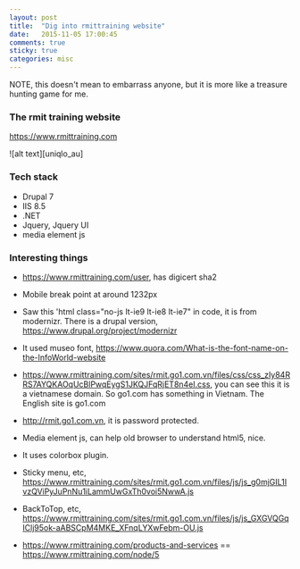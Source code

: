 ```yaml
---
layout: post
title:  "Dig into rmittraining website"
date:   2015-11-05 17:00:45
comments: true
sticky: true
categories: misc 
---
```


NOTE, this doesn't mean to embarrass anyone, but it is more like a treasure hunting game for me.

### The rmit training website
https://www.rmittraining.com

![alt text][uniqlo_au]

### Tech stack
* Drupal 7
* IIS 8.5
* .NET
* Jquery, Jquery UI
* media element js

### Interesting things
* https://www.rmittraining.com/user, has digicert sha2

* Mobile break point at around 1232px

* Saw this 'html class="no-js lt-ie9 lt-ie8 lt-ie7" in code, it is from modernizr. There is a drupal version, https://www.drupal.org/project/modernizr

* It used museo font, https://www.quora.com/What-is-the-font-name-on-the-InfoWorld-website

* https://www.rmittraining.com/sites/rmit.go1.com.vn/files/css/css_zIy84RRS7AYQKAOqUcBlPwqEygS1JKQJFqRjET8n4eI.css, you can see this it is a vietnamese domain. So go1.com has something in Vietnam. The English site is go1.com

* http://rmit.go1.com.vn, it is password protected.

* Media element js, can help old browser to understand html5, nice.

* It uses colorbox plugin. 

* Sticky menu, etc, https://www.rmittraining.com/sites/rmit.go1.com.vn/files/js/js_g0mjGIL1IvzQViPyJuPnNu1iLammUwGxTh0voi5NwwA.js

* BackToTop, etc, https://www.rmittraining.com/sites/rmit.go1.com.vn/files/js/js_GXGVQGqIClj95ok-aABSCpM4MKE_XFnqLYXwFebm-OU.js

* https://www.rmittraining.com/products-and-services == https://www.rmittraining.com/node/5

